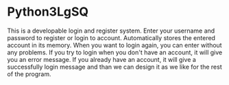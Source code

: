 # Python3LgSQ
This is a developable login and register system. Enter your username and password to register or login to account. Automatically stores the entered account in its memory. When you want to login again, you can enter without any problems. If you try to login when you don't have an account, it will give you an error message. If you already have an account, it will give a successfully login message and than we can design it as we like for the rest of the program.
